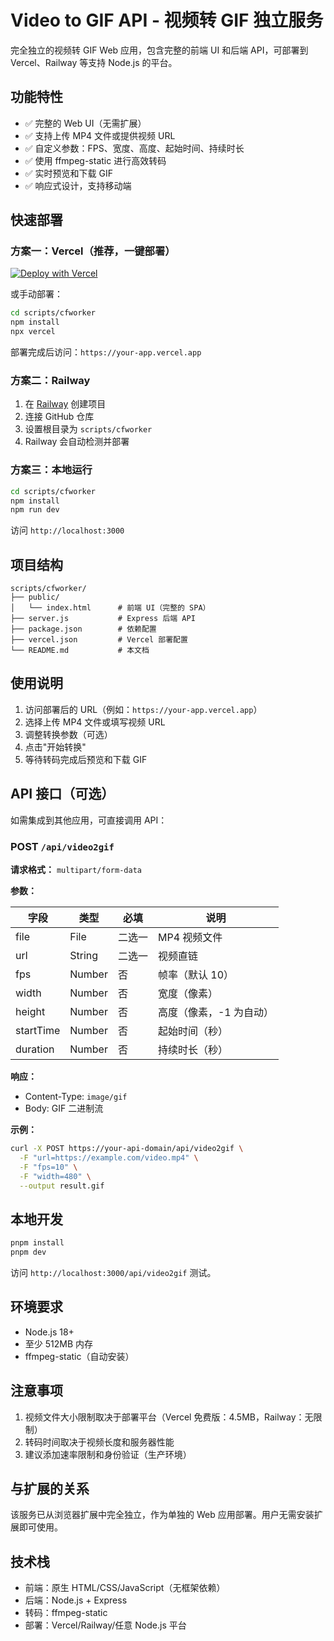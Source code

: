 # Video to GIF API - 视频转 GIF 独立服务

完全独立的视频转 GIF Web 应用，包含完整的前端 UI 和后端 API，可部署到 Vercel、Railway 等支持 Node.js 的平台。

## 功能特性

- ✅ 完整的 Web UI（无需扩展）
- ✅ 支持上传 MP4 文件或提供视频 URL
- ✅ 自定义参数：FPS、宽度、高度、起始时间、持续时长
- ✅ 使用 ffmpeg-static 进行高效转码
- ✅ 实时预览和下载 GIF
- ✅ 响应式设计，支持移动端

## 快速部署

### 方案一：Vercel（推荐，一键部署）

[![Deploy with Vercel](https://vercel.com/button)](https://vercel.com/new/clone?repository-url=https://github.com/your-repo)

或手动部署：

```bash
cd scripts/cfworker
npm install
npx vercel
```

部署完成后访问：`https://your-app.vercel.app`

### 方案二：Railway

1. 在 [Railway](https://railway.app) 创建项目
2. 连接 GitHub 仓库
3. 设置根目录为 `scripts/cfworker`
4. Railway 会自动检测并部署

### 方案三：本地运行

```bash
cd scripts/cfworker
npm install
npm run dev
```

访问 `http://localhost:3000`

## 项目结构

```
scripts/cfworker/
├── public/
│   └── index.html      # 前端 UI（完整的 SPA）
├── server.js           # Express 后端 API
├── package.json        # 依赖配置
├── vercel.json         # Vercel 部署配置
└── README.md           # 本文档
```

## 使用说明

1. 访问部署后的 URL（例如：`https://your-app.vercel.app`）
2. 选择上传 MP4 文件或填写视频 URL
3. 调整转换参数（可选）
4. 点击"开始转换"
5. 等待转码完成后预览和下载 GIF

## API 接口（可选）

如需集成到其他应用，可直接调用 API：

### POST `/api/video2gif`

**请求格式：** `multipart/form-data`

**参数：**

| 字段 | 类型 | 必填 | 说明 |
|------|------|------|------|
| file | File | 二选一 | MP4 视频文件 |
| url | String | 二选一 | 视频直链 |
| fps | Number | 否 | 帧率（默认 10） |
| width | Number | 否 | 宽度（像素） |
| height | Number | 否 | 高度（像素，-1 为自动） |
| startTime | Number | 否 | 起始时间（秒） |
| duration | Number | 否 | 持续时长（秒） |

**响应：**

- Content-Type: `image/gif`
- Body: GIF 二进制流

**示例：**

```bash
curl -X POST https://your-api-domain/api/video2gif \
  -F "url=https://example.com/video.mp4" \
  -F "fps=10" \
  -F "width=480" \
  --output result.gif
```

## 本地开发

```bash
pnpm install
pnpm dev
```

访问 `http://localhost:3000/api/video2gif` 测试。

## 环境要求

- Node.js 18+
- 至少 512MB 内存
- ffmpeg-static（自动安装）

## 注意事项

1. 视频文件大小限制取决于部署平台（Vercel 免费版：4.5MB，Railway：无限制）
2. 转码时间取决于视频长度和服务器性能
3. 建议添加速率限制和身份验证（生产环境）

## 与扩展的关系

该服务已从浏览器扩展中完全独立，作为单独的 Web 应用部署。用户无需安装扩展即可使用。

## 技术栈

- 前端：原生 HTML/CSS/JavaScript（无框架依赖）
- 后端：Node.js + Express
- 转码：ffmpeg-static
- 部署：Vercel/Railway/任意 Node.js 平台
